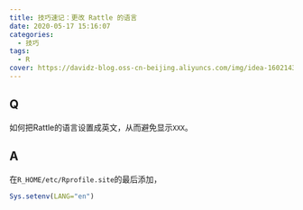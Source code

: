 ```yaml
---
title: 技巧速记：更改 Rattle 的语言
date: 2020-05-17 15:16:07
categories:
  - 技巧
tags:
  - R
cover: https://davidz-blog.oss-cn-beijing.aliyuncs.com/img/idea-1602143497.jpg
---
```


## Q

如何把Rattle的语言设置成英文，从而避免显示`XXX`。

## A

在`R_HOME/etc/Rprofile.site`的最后添加，

```R
Sys.setenv(LANG="en")
